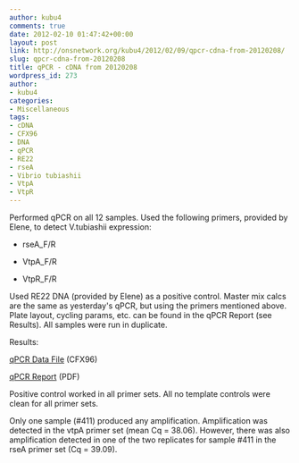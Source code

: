 ```yaml
---
author: kubu4
comments: true
date: 2012-02-10 01:47:42+00:00
layout: post
link: http://onsnetwork.org/kubu4/2012/02/09/qpcr-cdna-from-20120208/
slug: qpcr-cdna-from-20120208
title: qPCR - cDNA from 20120208
wordpress_id: 273
author:
- kubu4
categories:
- Miscellaneous
tags:
- cDNA
- CFX96
- DNA
- qPCR
- RE22
- rseA
- Vibrio tubiashii
- VtpA
- VtpR
---
```


Performed qPCR on all 12 samples. Used the following primers, provided by Elene, to detect V.tubiashii expression:




    
  * rseA_F/R

    
  * VtpA_F/R

    
  * VtpR_F/R



Used RE22 DNA (provided by Elene) as a positive control. Master mix calcs are the same as yesterday's qPCR, but using the primers mentioned above. Plate layout, cycling params, etc. can be found in the qPCR Report (see Results). All samples were run in duplicate.

Results:

[qPCR Data File](http://eagle.fish.washington.edu/Arabidopsis/qPCR/CFX96/Roberts%20Lab_2012-02-09%2016-32-12_CC009827.pcrd) (CFX96)

[qPCR Report](http://eagle.fish.washington.edu/Arabidopsis/qPCR/CFX96/Roberts%20Lab_2012-02-09%2016-32-12_CC009827.pdf) (PDF)

Positive control worked in all primer sets. All no template controls were clean for all primer sets.

Only one sample (#411) produced any amplification. Amplification was detected in the vtpA primer set (mean Cq = 38.06). However, there was also amplification detected in one of the two replicates for sample #411 in the rseA primer set (Cq = 39.09).
